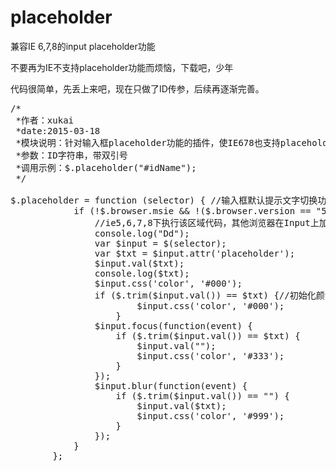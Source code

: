 # placeholder
兼容IE 6,7,8的input placeholder功能

不要再为IE不支持placeholder功能而烦恼，下载吧，少年

代码很简单，先丢上来吧，现在只做了ID传参，后续再逐渐完善。

<pre>
/*
 *作者：xukai
 *date:2015-03-18
 *模块说明：针对输入框placeholder功能的插件，使IE678也支持placeholder
 *参数：ID字符串，带双引号
 *调用示例：$.placeholder("#idName");
 */

$.placeholder = function (selector) { //输入框默认提示文字切换功能
            if (!$.browser.msie && !($.browser.version == "5.0" || $.browser.version == "6.0" || $.browser.version == "7.0" || $.browser.version == "8.0")) {
                //ie5,6,7,8下执行该区域代码，其他浏览器在Input上加placeholder="请输入关键字"可自动实现
                console.log("Dd");
                var $input = $(selector);
                var $txt = $input.attr('placeholder');
                $input.val($txt);
                console.log($txt);
                $input.css('color', '#000');
                if ($.trim($input.val()) == $txt) {//初始化颜色
                        $input.css('color', '#000');
                    }
                $input.focus(function(event) {
                    if ($.trim($input.val()) == $txt) {
                        $input.val("");
                        $input.css('color', '#333');
                    }
                });
                $input.blur(function(event) {
                    if ($.trim($input.val()) == "") {
                        $input.val($txt);
                        $input.css('color', '#999');
                    }
                });
            }
        };
 </pre>